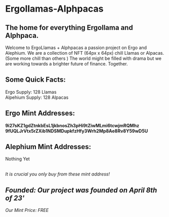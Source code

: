 <h1> Ergollamas-Alphpacas </h1>
<h2> The home for everything Ergollama and Alphpaca. </h2>

Welcome to ErgoLlamas + Alphpacas a passion project on Ergo and Alephium. We are a collection of NFT (64px x 64px) chill Llamas or Alpacas. (Some more chill than others  ) The world might be filled with drama but we are working towards a brighter future of finance. Together.

<h2> Some Quick Facts: </h2>
Ergo Supply: 128 Llamas <br>
Alpehium Supply: 128 Alpacas
<h2> Ergo Mint Addresses: </h2> 
<b> 9i27sKZ1gdZtnkbEsL1jkbnosZh3pHi9tZiwMLmi6tcwjmRQMhz </b> <br>
<b> 9fUQLJrVtx5rZXib1NDSMDupkfzHfy3Wrh2Mp8Ae8Rv8Y59wD5U </b> <br>
<h2> Alephium Mint Addresses: </h2>
<p> Nothing Yet </p>
<br>
<i> It is crucial you only buy from these mint address! <i>
<h2> Founded: Our project was founded on April 8th of 23' </h2>
Our Mint Price: FREE
